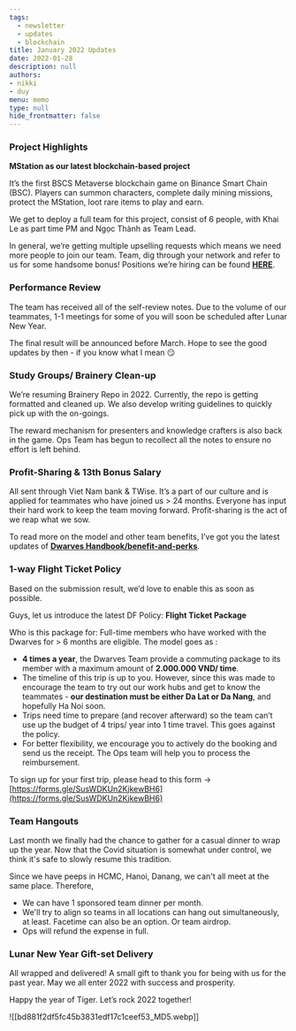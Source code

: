 ```yaml
---
tags: 
  - newsletter
  - updates
  - blockchain
title: January 2022 Updates
date: 2022-01-28
description: null
authors: 
- nikki
- duy
menu: memo
type: null
hide_frontmatter: false
---
```


### **Project Highlights**
**MStation as our latest blockchain-based project**

It’s the first BSCS Metaverse blockchain game on Binance Smart Chain (BSC). Players can summon characters, complete daily mining missions, protect the MStation, loot rare items to play and earn. 

We get to deploy a full team for this project, consist of 6 people, with Khai Le as part time PM and Ngọc Thành as Team Lead.

In general, we’re getting multiple upselling requests which means we need more people to join our team. Team, dig through your network and refer to us for some handsome bonus! Positions we’re hiring can be found **[HERE](http://careers.d.foundation/)**.

### Performance Review
The team has received all of the self-review notes. Due to the volume of our teammates, 1-1 meetings for some of you will soon be scheduled after Lunar New Year. 

The final result will be announced before March. Hope to see the good updates by then - if you know what I mean 😏

### Study Groups/ Brainery Clean-up
We’re resuming Brainery Repo in 2022. Currently, the repo is getting formatted and cleaned up. We also develop writing guidelines to quickly pick up with the on-goings.

The reward mechanism for presenters and knowledge crafters is also back in the game. Ops Team has begun to recollect all the notes to ensure no effort is left behind.

### Profit-Sharing & 13th Bonus Salary
All sent through Viet Nam bank & TWise. It’s a part of our culture and is applied for teammates who have joined us > 24 months. Everyone has input their hard work to keep the team moving forward. Profit-sharing is the act of we reap what we sow. 

To read more on the model and other team benefits, I’ve got you the latest updates of **[Dwarves Handbook/benefit-and-perks](https://github.com/dwarvesf/handbook/blob/master/benefits-and-perks.md#employee-profit-sharing)**.

### 1-way Flight Ticket Policy
Based on the submission result, we’d love to enable this as soon as possible.

Guys, let us introduce the latest DF Policy: **Flight Ticket Package**

Who is this package for: Full-time members who have worked with the Dwarves for > 6 months are eligible. The model goes as :

* **4 times a year**, the Dwarves Team provide a commuting package to its member with a maximum amount of **2.000.000 VND/ time**.
* The timeline of this trip is up to you. However, since this was made to encourage the team to try out our work hubs and get to know the teammates - **our destination must be either Da Lat or Da Nang**, and hopefully Ha Noi soon. 
* Trips need time to prepare (and recover afterward) so the team can’t use up the budget of 4 trips/ year into 1 time travel. This goes against the policy.
* For better flexibility, we encourage you to actively do the booking and send us the receipt. The Ops team will help you to process the reimbursement.

To sign up for your first trip, please head to this form → [https://forms.gle/SusWDKUn2KjkewBH6](https://forms.gle/SusWDKUn2KjkewBH6)

### Team Hangouts
Last month we finally had the chance to gather for a casual dinner to wrap up the year. Now that the Covid situation is somewhat under control, we think it's safe to slowly resume this tradition.

Since we have peeps in HCMC, Hanoi, Danang, we can't all meet at the same place. Therefore,

* We can have 1 sponsored team dinner per month.
* We'll try to align so teams in all locations can hang out simultaneously, at least. Facetime can also be an option. Or team airdrop.
* Ops will refund the expense in full.

### Lunar New Year Gift-set Delivery
All wrapped and delivered!
A small gift to thank you for being with us for the past year. May we all enter 2022 with success and prosperity. 

Happy the year of Tiger. Let’s rock 2022 together!

![[bd881f2df5fc45b3831edf17c1ceef53_MD5.webp]]